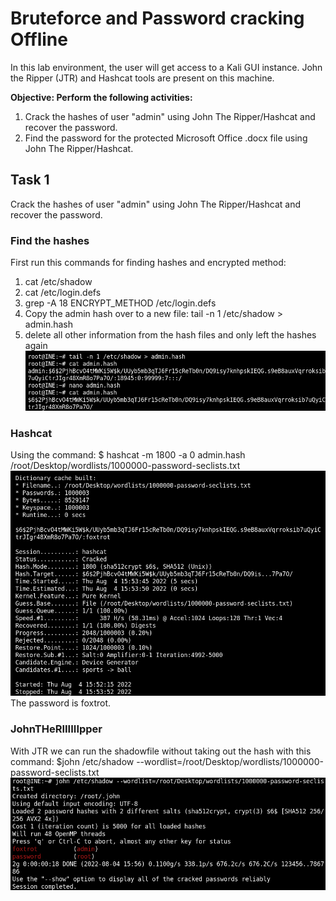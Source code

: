 # Bruteforce and Password cracking Offline
In this lab environment, the user will get access to a Kali GUI instance. John the Ripper (JTR) and Hashcat tools are present on this machine.

**Objective: Perform the following activities:**

1. Crack the hashes of user "admin" using John The Ripper/Hashcat and recover the password. 
2. Find the password for the protected Microsoft Office .docx file using John The Ripper/Hashcat.

## Task 1
Crack the hashes of user "admin" using John The Ripper/Hashcat and recover the password. 

### Find the hashes
First run this commands for finding hashes and encrypted method:
1. cat /etc/shadow
2. cat /etc/login.defs
3. grep -A 18 ENCRYPT_METHOD /etc/login.defs
4. Copy the admin hash over to a new file: tail -n 1 /etc/shadow > admin.hash
5. delete all other information from the hash files and only left the hashes again
![hash](hash.png)

### Hashcat
Using the command: $ hashcat -m 1800 -a 0 admin.hash /root/Desktop/wordlists/1000000-password-seclists.txt
![hashcat](hashcat.png)
The password is foxtrot.

### JohnTHeRIIIIIIpper
With JTR we can run the shadowfile without taking out the hash with this command: $john /etc/shadow --wordlist=/root/Desktop/wordlists/1000000-password-seclists.txt
![john](john.png)